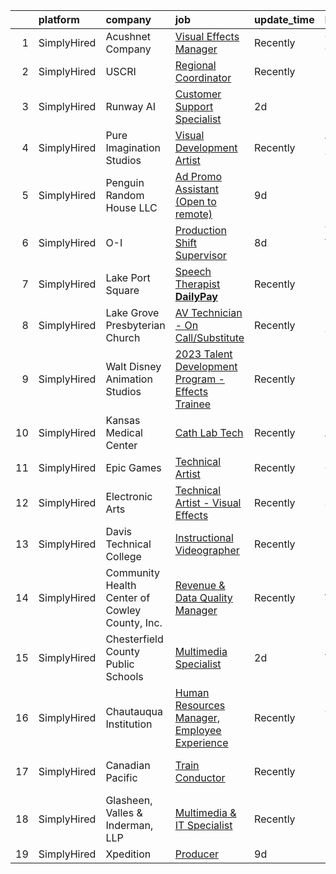 

|    | platform    | company                                        | job                                                                                                                                                          | update_time   | location                   |
|---:|:------------|:-----------------------------------------------|:-------------------------------------------------------------------------------------------------------------------------------------------------------------|:--------------|:---------------------------|
|  1 | SimplyHired | Acushnet Company                               | [Visual Effects Manager](https://www.simplyhired.com/job/CuABau9b_msg9dMhS1-8HJDFCUvMom7UXnkcnC1IBkhC-rO3cuhcpg?q=visual+effects)                            | Recently      | Carlsbad, CA               |
|  2 | SimplyHired | USCRI                                          | [Regional Coordinator](https://www.simplyhired.com/job/2b-EVx1KqrI4Ajt3fk6bj6mnMbMZLBooL_XKqIw3UTD3SJp8whx8Vw?q=visual+effects)                              | Recently      | Remote +4 locations        |
|  3 | SimplyHired | Runway AI                                      | [Customer Support Specialist](https://www.simplyhired.com/job/yOM1SBj_PPWhGeE7Encj4XkqelW3hS5E6EN632kQiZLCOrxGlUjdNg?q=visual+effects)                       | 2d            | Remote                     |
|  4 | SimplyHired | Pure Imagination Studios                       | [Visual Development Artist](https://www.simplyhired.com/job/u3Ce0qDkoB4jPujFyWA_pOjySvkBJ7SmBclJFkATwkjx3a0XU_1R2g?q=visual+effects)                         | Recently      | Van Nuys, CA               |
|  5 | SimplyHired | Penguin Random House LLC                       | [Ad Promo Assistant (Open to remote)](https://www.simplyhired.com/job/HTa_V_Z3BASpIDFKKJIRUYrYpjAb9SFeFVbQryGbkITZoLwxrWQjvA?q=visual+effects)               | 9d            | New York, NY               |
|  6 | SimplyHired | O-I                                            | [Production Shift Supervisor](https://www.simplyhired.com/job/MTI9iKMD5fEeWIjstUp0fceW3YcRSsyEsUOrlqZtorHJFeBJliAnFQ?q=visual+effects)                       | 8d            | Toano, VA +2 locations     |
|  7 | SimplyHired | Lake Port Square                               | [Speech Therapist **DailyPay**](https://www.simplyhired.com/job/Ig7NLymRrBNDWPvCjkKhRHOGyuEWTGZ0FRczGM5Zd9hlei8IU-6CTA?q=visual+effects)                     | Recently      | Leesburg, FL               |
|  8 | SimplyHired | Lake Grove Presbyterian Church                 | [AV Technician - On Call/Substitute](https://www.simplyhired.com/job/tb9Lp_96v5nuqnhe0ZYtbeKN6hRlb-jVRHz1dLdsFAKeVM_Axvfv9Q?q=visual+effects)                | Recently      | Lake Oswego, OR            |
|  9 | SimplyHired | Walt Disney Animation Studios                  | [2023 Talent Development Program - Effects Trainee](https://www.simplyhired.com/job/k7QaaEqp7TmEa3jXen8ZaLA72-VIl7q8yQKRCTMW1ra4Rwm0rvvhpQ?q=visual+effects) | Recently      | Burbank, CA                |
| 10 | SimplyHired | Kansas Medical Center                          | [Cath Lab Tech](https://www.simplyhired.com/job/mjq_8GEv8nNc64b0K6ePPa4ahh_2QKFxTjc6m_1Soz68pgIDQx768g?q=visual+effects)                                     | Recently      | Andover, KS                |
| 11 | SimplyHired | Epic Games                                     | [Technical Artist](https://www.simplyhired.com/job/iQyBHJVXYEr1fA8aRnN9qYZEeEwMuy2JEdUBPyBlmvgF0qwd74WVow?q=visual+effects)                                  | Recently      | Cary, NC                   |
| 12 | SimplyHired | Electronic Arts                                | [Technical Artist - Visual Effects](https://www.simplyhired.com/job/s9jjdNDz0DfMexm6DF7l_cHOBurGHdso_cGz46lVe_dVGFJtXuPyCQ?q=visual+effects)                 | Recently      | Seattle, WA                |
| 13 | SimplyHired | Davis Technical College                        | [Instructional Videographer](https://www.simplyhired.com/job/F0lUzOoNLT-sUGfIWKjSWl1iWxpQpGfYyKMQsFPcJMElj3jMO8wqBg?q=visual+effects)                        | Recently      | Kaysville, UT              |
| 14 | SimplyHired | Community Health Center of Cowley County, Inc. | [Revenue & Data Quality Manager](https://www.simplyhired.com/job/L4hwq3aazBQht1fn1dmtVBxRCWAmxVbaNbmEsAaUdsSAtMvselWp3w?q=visual+effects)                    | Recently      | Winfield, KS               |
| 15 | SimplyHired | Chesterfield County Public Schools             | [Multimedia Specialist](https://www.simplyhired.com/job/uKLME9pB_rz7qCBZ6r4m9FZa5h1RzIMnX4s14AfIngThH-ltxBabTw?q=visual+effects)                             | 2d            | Midlothian, VA +1 location |
| 16 | SimplyHired | Chautauqua Institution                         | [Human Resources Manager, Employee Experience](https://www.simplyhired.com/job/GoC8P3CGUU_KEP2dbo4BOfWKSsFf9PRY-bH3-tRhfPFQzJVQxaAr9g?q=visual+effects)      | Recently      | Chautauqua, NY             |
| 17 | SimplyHired | Canadian Pacific                               | [Train Conductor](https://www.simplyhired.com/job/qUOC6yH9S7DjO5yRewiqyeIeM98VE-h9HAftMOyykBW1JBd8e3DJWA?q=visual+effects)                                   | Recently      | Elkhart, IN +10 locations  |
| 18 | SimplyHired | Glasheen, Valles & Inderman, LLP               | [Multimedia & IT Specialist](https://www.simplyhired.com/job/IgbQ0OS5gLfK6aItCrHkWPvwKEW0PKUx1z1x8J2soSi7CQGXT-bUmg?q=visual+effects)                        | Recently      | Lubbock, TX                |
| 19 | SimplyHired | Xpedition                                      | [Producer](https://www.simplyhired.com/job/KqZ7E_2tHdJ2qLkBIRVPJQuW0eqoTAT1-x3zktku4DUqEILfd2-VXA?q=visual+effects)                                          | 9d            | Remote                     |